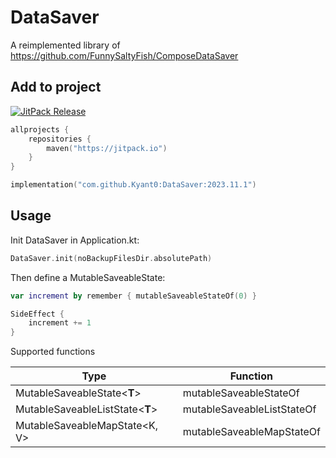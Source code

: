 # DataSaver

A reimplemented library of https://github.com/FunnySaltyFish/ComposeDataSaver

## Add to project

[![JitPack Release](https://jitpack.io/v/Kyant0/DataSaver.svg)](https://jitpack.io/#Kyant0/DataSaver)

```kotlin
allprojects {
    repositories {
        maven("https://jitpack.io")
    }
}

implementation("com.github.Kyant0:DataSaver:2023.11.1")
```

## Usage

Init DataSaver in Application.kt:

```kotlin
DataSaver.init(noBackupFilesDir.absolutePath)
```

Then define a MutableSaveableState:

```kotlin
var increment by remember { mutableSaveableStateOf(0) }

SideEffect {
    increment += 1
}
```

Supported functions

| Type                            | Function                   |
|---------------------------------|----------------------------|
| MutableSaveableState<**T**>     | mutableSaveableStateOf     |
| MutableSaveableListState<**T**> | mutableSaveableListStateOf |
| MutableSaveableMapState<K, V>   | mutableSaveableMapStateOf  |
